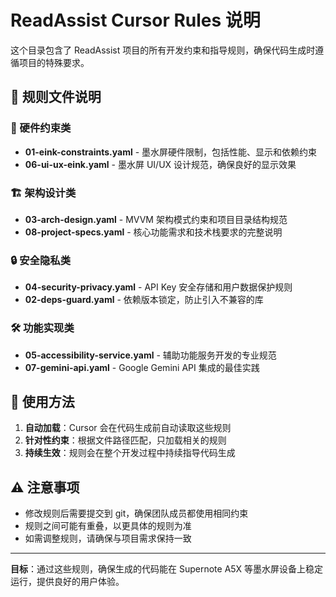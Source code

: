 # ReadAssist Cursor Rules 说明

这个目录包含了 ReadAssist 项目的所有开发约束和指导规则，确保代码生成时遵循项目的特殊要求。

## 📁 规则文件说明

### 🔧 硬件约束类
- **01-eink-constraints.yaml** - 墨水屏硬件限制，包括性能、显示和依赖约束
- **06-ui-ux-eink.yaml** - 墨水屏 UI/UX 设计规范，确保良好的显示效果

### 🏗️ 架构设计类  
- **03-arch-design.yaml** - MVVM 架构模式约束和项目目录结构规范
- **08-project-specs.yaml** - 核心功能需求和技术栈要求的完整说明

### 🔒 安全隐私类
- **04-security-privacy.yaml** - API Key 安全存储和用户数据保护规则
- **02-deps-guard.yaml** - 依赖版本锁定，防止引入不兼容的库

### 🛠️ 功能实现类
- **05-accessibility-service.yaml** - 辅助功能服务开发的专业规范
- **07-gemini-api.yaml** - Google Gemini API 集成的最佳实践

## 🚀 使用方法

1. **自动加载**：Cursor 会在代码生成前自动读取这些规则
2. **针对性约束**：根据文件路径匹配，只加载相关的规则
3. **持续生效**：规则会在整个开发过程中持续指导代码生成

## ⚠️ 注意事项

- 修改规则后需要提交到 git，确保团队成员都使用相同约束
- 规则之间可能有重叠，以更具体的规则为准
- 如需调整规则，请确保与项目需求保持一致

---

**目标**：通过这些规则，确保生成的代码能在 Supernote A5X 等墨水屏设备上稳定运行，提供良好的用户体验。 